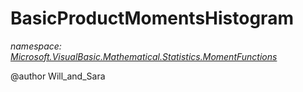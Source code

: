 ﻿# BasicProductMomentsHistogram
_namespace: [Microsoft.VisualBasic.Mathematical.Statistics.MomentFunctions](./index.md)_

@author Will_and_Sara




